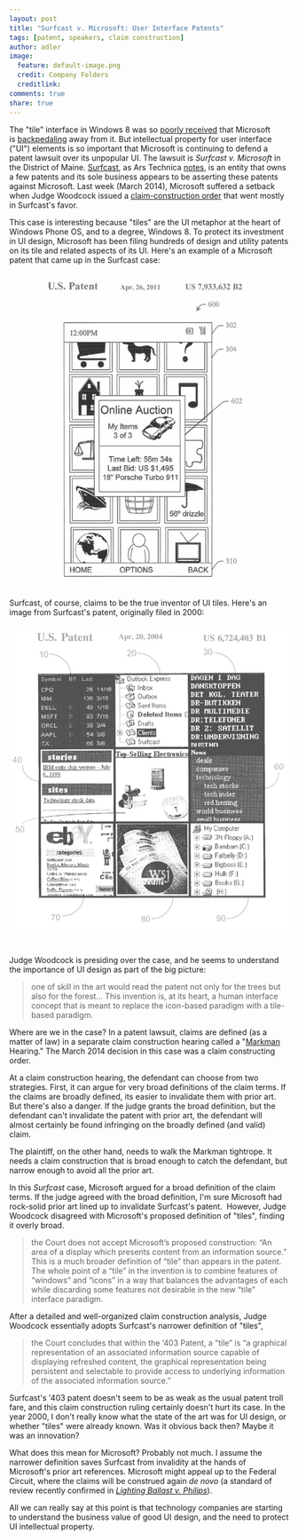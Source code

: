```yaml
---
layout: post
title: "Surfcast v. Microsoft: User Interface Patents" 
tags: [patent, speakers, claim construction]
author: adler
image:
  feature: default-image.png
  credit: Company Folders
  creditlink: 
comments: true
share: true
---
```



The "tile" interface in Windows 8 was so <a href="http://www.theverge.com/2014/1/30/5362156/windows-8-1-update-1-boot-to-desktop-by-default" target="_blank">poorly received</a> that Microsoft is <a href="http://arstechnica.com/information-technology/2014/03/windows-8-1-update-1-more-interface-concessions-that-still-wont-make-people-happy/" target="_blank">backpedaling</a> away from it. But intellectual property for user interface ("UI") elements is so important that Microsoft is continuing to defend a patent lawsuit over its unpopular UI. The lawsuit is <em>Surfcast v. Microsoft</em> in the District of Maine. <a href="http://www.surfcast.com/" target="_blank">Surfcast</a>, as Ars Technica <a href="http://arstechnica.com/tech-policy/2012/10/patent-troll-claims-it-invented-the-windows-8-and-windows-phone-tiles/" target="_blank">notes</a>, is an entity that owns a few patents and its sole business appears to be asserting these patents against Microsoft. Last week (March 2014), Microsoft suffered a setback when Judge Woodcock issued a <a href="http://scholar.google.com/scholar_case?case=2655377192649191314" target="_blank">claim-construction order</a> that went mostly in Surfcast's favor.

This case is interesting because "tiles" are the UI metaphor at the heart of Windows Phone OS, and to a degree, Windows 8. To protect its investment in UI design, Microsoft has been filing hundreds of design and utility patents on its tile and related aspects of its UI. Here's an example of a Microsoft patent that came up in the Surfcast case:

<img src="/../images/microsoft-tiles-patent.jpg" />

Surfcast, of course, claims to be the true inventor of UI tiles. Here's an image from Surfcast's patent, originally filed in 2000:

<img alt="Surfcast Patent - Tiles" src="/../images/Surfcast-Patent-Tiles3.jpg" />

&nbsp;

Judge Woodcock is presiding over the case, and he seems to understand the importance of UI design as part of the big picture:

<blockquote>one of skill in the art would read the patent not only for the trees but also for the forest... This invention is, at its heart, a human interface concept that is meant to replace the icon-based paradigm with a tile-based paradigm.</blockquote>

Where are we in the case? In a patent lawsuit, claims are defined (as a matter of law) in a separate claim construction hearing called a "<a href="http://scholar.google.com/scholar_case?case=5582995013670943601" target="_blank">Markman</a> Hearing." The March 2014 decision in this case was a claim constructing order.

At a claim construction hearing, the defendant can choose from two strategies. First, it can argue for very broad definitions of the claim terms. If the claims are broadly defined, its easier to invalidate them with prior art. But there's also a danger. If the judge grants the broad definition, but the defendant can't invalidate the patent with prior art, the defendant will almost certainly be found infringing on the broadly defined (and valid) claim.

The plaintiff, on the other hand, needs to walk the Markman tightrope. It needs a claim construction that is broad enough to catch the defendant, but narrow enough to avoid all the prior art.

In this <em>Surfcast</em> case, Microsoft argued for a broad definition of the claim terms. If the judge agreed with the broad definition, I'm sure Microsoft had rock-solid prior art lined up to invalidate Surfcast's patent.  However, Judge Woodcock disagreed with Microsoft's proposed definition of "tiles", finding it overly broad.

<blockquote>the Court does not accept Microsoft’s proposed construction: “An area of a display which presents content from an information source.” This is a much broader definition of “tile” than appears in the patent. The whole point of a “tile” in the invention is to combine features of “windows” and “icons” in a way that balances the advantages of each while discarding some features not desirable in the new “tile” interface paradigm.</blockquote>

After a detailed and well-organized claim construction analysis, Judge Woodcock essentially adopts Surfcast's narrower definition of "tiles",

<blockquote>the Court concludes that within the ‘403 Patent, a “tile” is “a graphical representation of an associated information source capable of displaying refreshed content, the graphical representation being persistent and selectable to provide access to underlying information of the associated information source.”</blockquote>

Surfcast's '403 patent doesn't seem to be as weak as the usual patent troll fare, and this claim construction ruling certainly doesn't hurt its case. In the year 2000, I don't really know what the state of the art was for UI design, or whether "tiles" were already known. Was it obvious back then? Maybe it was an innovation?

What does this mean for Microsoft? Probably not much. I assume the narrower definition saves Surfcast from invalidity at the hands of Microsoft's prior art references. Microsoft might appeal up to the Federal Circuit, where the claims will be construed again <em>de novo</em> (a standard of review recently confirmed in <a href="http://www.cafc.uscourts.gov/images/stories/opinions-orders/12-1014.Opinion.2-18-2014.1.PDF" target="_blank"><em>Lighting Ballast v. Philips</em></a>).

All we can really say at this point is that technology companies are starting to understand the business value of good UI design, and the need to protect UI intellectual property.

